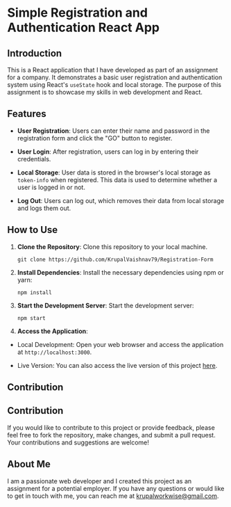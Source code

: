 # Simple Registration and Authentication React App

## Introduction

This is a React application that I have developed as part of an assignment for a company. It demonstrates a basic user registration and authentication system using React's `useState` hook and local storage. The purpose of this assignment is to showcase my skills in web development and React.

## Features

- **User Registration**: Users can enter their name and password in the registration form and click the "GO" button to register.

- **User Login**: After registration, users can log in by entering their credentials.

- **Local Storage**: User data is stored in the browser's local storage as `token-info` when registered. This data is used to determine whether a user is logged in or not.

- **Log Out**: Users can log out, which removes their data from local storage and logs them out.

## How to Use

1. **Clone the Repository**: Clone this repository to your local machine.

   ```
   git clone https://github.com/KrupalVaishnav79/Registration-Form
   ```

2. **Install Dependencies**: Install the necessary dependencies using npm or yarn:

   ```
   npm install
   ```

3. **Start the Development Server**: Start the development server:

   ```
   npm start
   ```


4. **Access the Application**:

- Local Development: Open your web browser and access the application at `http://localhost:3000`.

- Live Version: You can also access the live version of this project [here](https://krupalvaishnav.github.io/Registration-Form/).

## Contribution


## Contribution

If you would like to contribute to this project or provide feedback, please feel free to fork the repository, make changes, and submit a pull request. Your contributions and suggestions are welcome!

## About Me

I am a passionate web developer and I created this project as an assignment for a potential employer. If you have any questions or would like to get in touch with me, you can reach me at krupalworkwise@gmail.com.
